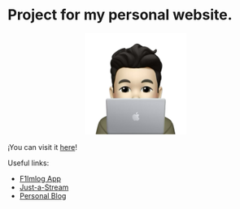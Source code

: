 # Project for my personal website.

<p align="center">
    <img src="./public/img/me.png" width="200" />
</p>

¡You can visit it [here](https://fervqz.com)! 

Useful links:
- [F1lmlog App](https://f1lmlog.com)
- [Just-a-Stream](https://www.npmjs.com/package/@fervqz/just-a-stream)
- [Personal Blog](https://blog.fervqz.com)